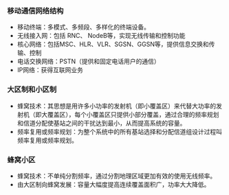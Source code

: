 ### 移动通信网络结构

* 移动终端：多模式、多频段、多样化的终端设备。
* 无线接入网：包括 RNC、 NodeB等，实现无线传输和控制功能
* 核心网络：包括MSC、HLR、VLR、SGSN、GGSN等，提供信息交换和传输、控制
* 电话交换网络：PSTN（提供和固定电话用户的通信）
* IP网络：获得互联网业务

### 大区制和小区制

* 蜂窝技术：其思想是用许多小功率的发射机（即小覆盖区）来代替大功率的发射机（即大覆盖区），每个小覆盖区只提供小部分覆盖，通过合理的频率规划和信道分配使基站之间的干扰达到最小，从而提高系统的容量。
* 频率复用或频率规划：为整个系统中的所有基站选择和分配信道组设计过程叫频率复用或频率规划。

### 蜂窝小区

* 蜂窝技术：不单纯分割频率，通过分割地理区域更加有效的使用无线频率。
* 由大区制向蜂窝发展：容量大幅度提高连续覆盖面积广，功率大大降低。